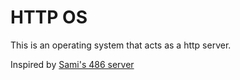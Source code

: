 # HTTP OS

This is an operating system that acts as a http server.

Inspired by [Sami's 486 server](http://486servu.dy.fi/index_en.htm)